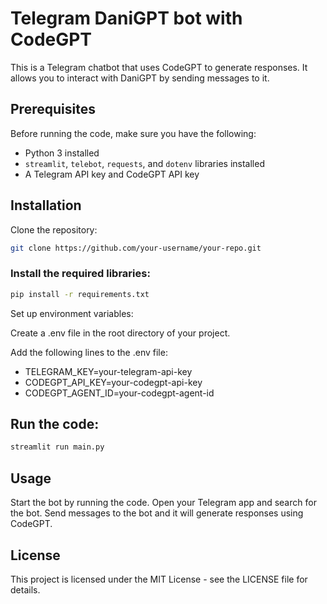 # Telegram DaniGPT bot with CodeGPT

This is a Telegram chatbot that uses CodeGPT to generate responses. It allows you to interact with DaniGPT by sending messages to it.

## Prerequisites

Before running the code, make sure you have the following:

- Python 3 installed
- `streamlit`, `telebot`, `requests`, and `dotenv` libraries installed
- A Telegram API key and CodeGPT API key

## Installation

Clone the repository:

```bash
git clone https://github.com/your-username/your-repo.git
```

### Install the required libraries:

```bash
pip install -r requirements.txt
```

Set up environment variables:

Create a .env file in the root directory of your project.

Add the following lines to the .env file:

- TELEGRAM_KEY=your-telegram-api-key
- CODEGPT_API_KEY=your-codegpt-api-key
- CODEGPT_AGENT_ID=your-codegpt-agent-id

## Run the code:

```bash
streamlit run main.py
```

## Usage
Start the bot by running the code.
Open your Telegram app and search for the bot.
Send messages to the bot and it will generate responses using CodeGPT.

## License
This project is licensed under the MIT License - see the LICENSE file for details.